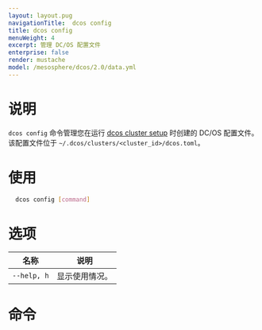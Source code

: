 ```yaml
---
layout: layout.pug
navigationTitle:  dcos config
title: dcos config
menuWeight: 4
excerpt: 管理 DC/OS 配置文件
enterprise: false
render: mustache
model: /mesosphere/dcos/2.0/data.yml
---
```


# 说明

`dcos config` 命令管理您在运行 [dcos cluster setup](/mesosphere/dcos/2.0/cli/command-reference/dcos-cluster/dcos-cluster-setup/) 时创建的 DC/OS 配置文件。该配置文件位于 `~/.dcos/clusters/<cluster_id>/dcos.toml`。

# 使用

```bash
  dcos config [command]
```

# 选项

| 名称 | 说明 |
|---------|-------------|
| `--help, h` | 显示使用情况。|



# 命令

